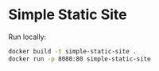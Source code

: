 # Simple Static Site

Run locally:

```bash
docker build -t simple-static-site .
docker run -p 8080:80 simple-static-site
```
